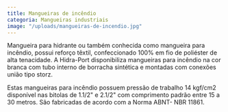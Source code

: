 ```yaml
---
title: Mangueiras de incêndio
categoria: Mangueiras industriais
image: "/uploads/mangueiras-de-incendio.jpg"
---
```


Mangueira para hidrante ou também conhecida como mangueira para incêndio, possui reforço têxtil, confeccionado 100% em fio de poliéster de alta tenacidade. A Hidra-Port disponibiliza mangueiras para incêndio na cor branca com tubo interno de borracha sintética e montadas com conexões união tipo storz.

Estas mangueiras para incêndio possuem pressão de trabalho 14 kgf/cm2 disponível nas bitolas de 1.1/2" e 2.1/2" com comprimento padrão entre 15 a 30 metros. São fabricadas de acordo com a Norma ABNT- NBR 11861.

